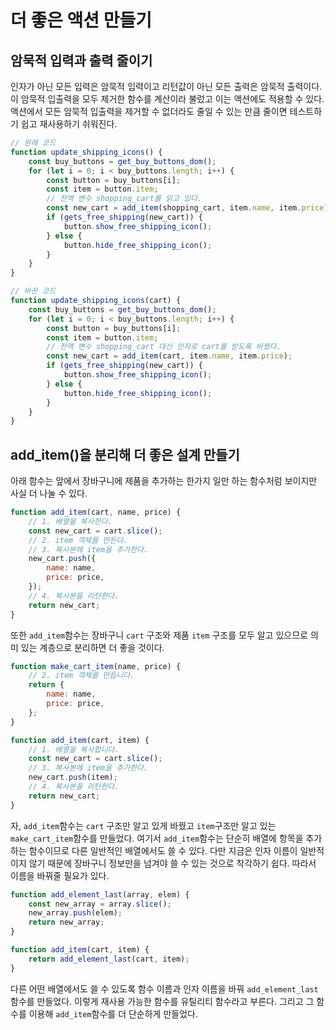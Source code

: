 # 더 좋은 액션 만들기

## 암묵적 입력과 출력 줄이기

인자가 아닌 모든 입력은 암묵적 입력이고 리턴값이 아닌 모든 출력은 암묵적 출력이다. 이 암묵적 입출력을 모두 제거한 함수를 계산이라 불렀고 이는 액션에도 적용할 수 있다. 액션에서 모든 암묵적 입출력을 제거할 수 없더라도 줄일 수 있는 만큼 줄이면 테스트하기 쉽고 재사용하기 쉬워진다.

```javascript
// 원래 코드
function update_shipping_icons() {
    const buy_buttons = get_buy_buttons_dom();
    for (let i = 0; i < buy_buttons.length; i++) {
        const button = buy_buttons[i];
        const item = button.item;
        // 전역 변수 shopping_cart를 읽고 있다.
        const new_cart = add_item(shopping_cart, item.name, item.price);
        if (gets_free_shipping(new_cart)) {
            button.show_free_shipping_icon();
        } else {
            button.hide_free_shipping_icon();
        }
    }
}

// 바꾼 코드
function update_shipping_icons(cart) {
    const buy_buttons = get_buy_buttons_dom();
    for (let i = 0; i < buy_buttons.length; i++) {
        const button = buy_buttons[i];
        const item = button.item;
        // 전역 변수 shopping_cart 대신 인자로 cart를 받도록 바꿨다.
        const new_cart = add_item(cart, item.name, item.price);
        if (gets_free_shipping(new_cart)) {
            button.show_free_shipping_icon();
        } else {
            button.hide_free_shipping_icon();
        }
    }
}
```

## add_item()을 분리해 더 좋은 설계 만들기

아래 함수는 앞에서 장바구니에 제품을 추가하는 한가지 일만 하는 함수처럼 보이지만 사실 더 나눌 수 있다.

```javascript
function add_item(cart, name, price) {
    // 1. 배열을 복사한다.
    const new_cart = cart.slice();
    // 2. item 객체를 만든다.
    // 3. 복사본에 item을 추가한다.
    new_cart.push({
        name: name,
        price: price,
    });
    // 4. 복사본을 리턴한다.
    return new_cart;
}
```

또한 `add_item`함수는 장바구니 `cart` 구조와 제품 `item` 구조를 모두 알고 있으므로 의미 있는 계층으로 분리하면 더 좋을 것이다.

```javascript
function make_cart_item(name, price) {
    // 2. item 객체를 만듭니다.
    return {
        name: name,
        price: price,
    };
}

function add_item(cart, item) {
    // 1. 배열을 복사합니다.
    const new_cart = cart.slice();
    // 3. 복사본에 item을 추가한다.
    new_cart.push(item);
    // 4. 복사본을 리턴한다.
    return new_cart;
}
```

자, `add_item`함수는 `cart` 구조만 알고 있게 바꿨고 `item`구조만 알고 있는 `make_cart_item`함수를 만들었다. 여기서 `add_item`함수는 단순히 배열에 항목을 추가하는 함수이므로 다른 일반적인 배열에서도 쓸 수 있다. 다만 지금은 인자 이름이 일반적이지 않기 때문에 장바구니 정보만을 넘겨야 쓸 수 있는 것으로 착각하기 쉽다. 따라서 이름을 바꿔줄 필요가 있다.

```javascript
function add_element_last(array, elem) {
    const new_array = array.slice();
    new_array.push(elem);
    return new_array;
}

function add_item(cart, item) {
    return add_element_last(cart, item);
}
```

다른 어떤 배열에서도 쓸 수 있도록 함수 이름과 인자 이름을 바꿔 `add_element_last` 함수를 만들었다. 이렇게 재사용 가능한 함수를 유틸리티 함수라고 부른다. 그리고 그 함수를 이용해 `add_item`함수를 더 단순하게 만들었다.
